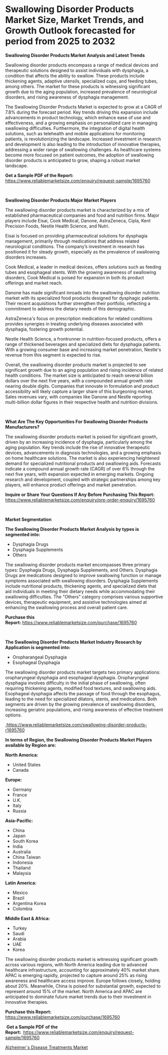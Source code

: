 <p><h1>Swallowing Disorder Products Market Size, Market Trends, and Growth Outlook forecasted for period from 2025 to 2032</h1></p><p><strong>Swallowing Disorder Products Market Analysis and Latest Trends</strong></p>
<p><p>Swallowing disorder products encompass a range of medical devices and therapeutic solutions designed to assist individuals with dysphagia, a condition that affects the ability to swallow. These products include thickening agents, adaptive utensils, specialized cups, and feeding tubes, among others. The market for these products is witnessing significant growth due to the aging population, increased prevalence of neurological disorders, and rising awareness of dysphagia management.</p><p>The Swallowing Disorder Products Market is expected to grow at a CAGR of 7.8% during the forecast period. Key trends driving this expansion include advancements in product technology, which enhance ease of use and effectiveness, and a growing emphasis on personalized care in managing swallowing difficulties. Furthermore, the integration of digital health solutions, such as telehealth and mobile applications for monitoring patients, is revolutionizing the landscape. Increased investment in research and development is also leading to the introduction of innovative therapies, addressing a wider range of swallowing challenges. As healthcare systems become more focused on patient outcomes, the adoption of swallowing disorder products is anticipated to grow, shaping a robust market landscape.</p></p>
<p><strong>Get a Sample PDF of the Report:&nbsp;</strong> <a href="https://www.reliablemarketsize.com/enquiry/request-sample/1695760?utm_campaign=1103&utm_medium=2&utm_source=Github&utm_content=ia&utm_term=08012025&utm_id=swallowing-disorder-products">https://www.reliablemarketsize.com/enquiry/request-sample/1695760</a></p>
<p>&nbsp;</p>
<p><strong>Swallowing Disorder Products Major Market Players</strong></p>
<p><p>The swallowing disorder products market is characterized by a mix of established pharmaceutical companies and food and nutrition firms. Major players include Eisai, Cook Medical, Danone, AstraZeneca, Cipla, Kent Precision Foods, Nestle Health Science, and Nutri. </p><p>Eisai is focused on providing pharmaceutical solutions for dysphagia management, primarily through medications that address related neurological conditions. The company’s investment in research has positioned it for steady growth, especially as the prevalence of swallowing disorders increases.</p><p>Cook Medical, a leader in medical devices, offers solutions such as feeding tubes and esophageal stents. With the growing awareness of swallowing disorders, Cook Medical is poised for expansion in both its product offerings and market reach.</p><p>Danone has made significant inroads into the swallowing disorder nutrition market with its specialized food products designed for dysphagic patients. Their recent acquisitions further strengthen their portfolio, reflecting a commitment to address the dietary needs of this demographic.</p><p>AstraZeneca's focus on prescription medications for related conditions provides synergies in treating underlying diseases associated with dysphagia, fostering growth potential. </p><p>Nestle Health Science, a frontrunner in nutrition-focused products, offers a range of thickened beverages and specialized diets for dysphagia patients. With a growing consumer base and increasing market penetration, Nestle's revenue from this segment is expected to rise.</p><p>Overall, the swallowing disorder products market is projected to see significant growth due to an aging population and rising incidence of related health conditions. The market size is anticipated to reach several billion dollars over the next five years, with a compounded annual growth rate nearing double digits. Companies that innovate in formulation and product accessibility will likely capture a larger share of this burgeoning market. Sales revenues vary, with companies like Danone and Nestle reporting multi-billion dollar figures in their respective health and nutrition divisions.</p></p>
<p>&nbsp;</p>
<p><strong>What Are The Key Opportunities For Swallowing Disorder Products Manufacturers?</strong></p>
<p><p>The swallowing disorder products market is poised for significant growth, driven by an increasing incidence of dysphagia, particularly among the aging population. Key trends include the rise of innovative therapeutic devices, advancements in diagnosis technologies, and a growing emphasis on home healthcare solutions. The market is also experiencing heightened demand for specialized nutritional products and swallowing aids. Forecasts indicate a compound annual growth rate (CAGR) of over 6% through the next five years, with expansion expected in emerging markets. Ongoing research and development, coupled with strategic partnerships among key players, will enhance product offerings and market penetration.</p></p>
<p><strong>Inquire or Share Your Questions If Any Before Purchasing This Report:</strong> <a href="https://www.reliablemarketsize.com/enquiry/pre-order-enquiry/1695760?utm_campaign=1103&utm_medium=2&utm_source=Github&utm_content=ia&utm_term=08012025&utm_id=swallowing-disorder-products">https://www.reliablemarketsize.com/enquiry/pre-order-enquiry/1695760</a></p>
<p>&nbsp;</p>
<p><strong>Market Segmentation</strong></p>
<p><strong>The Swallowing Disorder Products Market Analysis by types is segmented into:</strong></p>
<p><ul><li>Dysphagia Drugs</li><li>Dysphagia Supplements</li><li>Others</li></ul></p>
<p><p>The swallowing disorder products market encompasses three primary types: Dysphagia Drugs, Dysphagia Supplements, and Others. Dysphagia Drugs are medications designed to improve swallowing function or manage symptoms associated with swallowing disorders. Dysphagia Supplements include nutritional products, thickening agents, and specialized diets that aid individuals in meeting their dietary needs while accommodating their swallowing difficulties. The "Others" category comprises various supportive devices, therapeutic equipment, and assistive technologies aimed at enhancing the swallowing process and overall patient care.</p></p>
<p><strong>Purchase this Report:&nbsp;</strong><a href="https://www.reliablemarketsize.com/purchase/1695760?utm_campaign=1103&utm_medium=2&utm_source=Github&utm_content=ia&utm_term=08012025&utm_id=swallowing-disorder-products">https://www.reliablemarketsize.com/purchase/1695760</a></p>
<p>&nbsp;</p>
<p><strong>The Swallowing Disorder Products Market Industry Research by Application is segmented into:</strong></p>
<p><ul><li>Oropharangeal Dysphagia</li><li>Esophageal Dysphagia</li></ul></p>
<p><p>The swallowing disorder products market targets two primary applications: oropharyngeal dysphagia and esophageal dysphagia. Oropharyngeal dysphagia involves difficulty in the initial phase of swallowing, often requiring thickening agents, modified food textures, and swallowing aids. Esophageal dysphagia affects the passage of food through the esophagus, leading to the need for specialized dilators, stents, and medications. Both segments are driven by the growing prevalence of swallowing disorders, increasing geriatric populations, and rising awareness of effective treatment options.</p></p>
<p><a href="https://www.reliablemarketsize.com/swallowing-disorder-products-r1695760?utm_campaign=1103&utm_medium=2&utm_source=Github&utm_content=ia&utm_term=08012025&utm_id=swallowing-disorder-products">&nbsp;https://www.reliablemarketsize.com/swallowing-disorder-products-r1695760</a></p>
<p><strong>In terms of Region, the Swallowing Disorder Products Market Players available by Region are:</strong></p>
<p>
    <p> <strong> North America: </strong>
        <ul>
            <li>United States</li>
            <li>Canada</li>
        </ul>
        </p> 
    <p> <strong> Europe: </strong>
        <ul>
            <li>Germany</li>
            <li>France</li>
            <li>U.K.</li>
            <li>Italy</li>
            <li>Russia</li>
        </ul>
        </p> 
    <p> <strong> Asia-Pacific: </strong>
        <ul>
            <li>China</li>
            <li>Japan</li>
            <li>South Korea</li>
            <li>India</li>
            <li>Australia</li>
            <li>China Taiwan</li>
            <li>Indonesia</li>
            <li>Thailand</li>
            <li>Malaysia</li>
        </ul>
        </p> 
    <p> <strong> Latin America: </strong>
        <ul>
            <li>Mexico</li>
            <li>Brazil</li>
            <li>Argentina Korea</li>
            <li>Colombia</li>
        </ul>
        </p> 
    <p> <strong> Middle East & Africa: </strong>
        <ul>
            <li>Turkey</li>
            <li>Saudi</li>
            <li>Arabia</li>
            <li>UAE</li>
            <li>Korea</li>
        </ul>
    </p>
    </p>
<p><p>The swallowing disorder products market is witnessing significant growth across various regions, with North America leading due to advanced healthcare infrastructure, accounting for approximately 40% market share. APAC is emerging rapidly, projected to capture around 25% as rising awareness and healthcare access improve. Europe follows closely, holding about 20%. Meanwhile, China is poised for substantial growth, expected to represent around 15% of the market. North America and APAC are anticipated to dominate future market trends due to their investment in innovative therapies.</p></p>
<p><strong>Purchase this Report: </strong><a href="https://www.reliablemarketsize.com/purchase/1695760?utm_campaign=1103&utm_medium=2&utm_source=Github&utm_content=ia&utm_term=08012025&utm_id=swallowing-disorder-products">https://www.reliablemarketsize.com/purchase/1695760</a></p>
<p>&nbsp;<strong>Get a Sample PDF of the Report:&nbsp;&nbsp;</strong><a href="https://www.reliablemarketsize.com/enquiry/request-sample/1695760?utm_campaign=1103&utm_medium=2&utm_source=Github&utm_content=ia&utm_term=08012025&utm_id=swallowing-disorder-products">https://www.reliablemarketsize.com/enquiry/request-sample/1695760</a></p>
<p><strong></strong></p>
<p><p><a href="https://github.com/gdfhhhj/Market-Research-Report-List-7/blob/main/alzheimers-disease-treatments-market.md?utm_campaign=1103&utm_medium=2&utm_source=Github&utm_content=ia&utm_term=08012025&utm_id=swallowing-disorder-products">Alzheimer`s Disease Treatments Market</a></p></p>